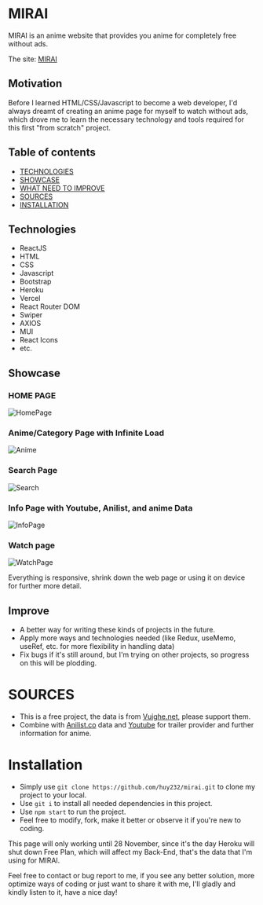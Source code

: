 <p align="center">
<h1>MIRAI</h1>
</p>
MIRAI is an anime website that provides you anime for completely free without ads.

The site: [MIRAI](https://mirai-anime.vercel.app/)

<h2>Motivation</h2>
Before I learned HTML/CSS/Javascript to become a web developer, I'd always dreamt of creating an anime page for myself to watch without ads, which drove me to learn the necessary technology and tools required for this first "from scratch" project.

## Table of contents
- [TECHNOLOGIES](#technologies)
- [SHOWCASE](#showcase)
- [WHAT NEED TO IMPROVE](#improve)
- [SOURCES](#sources)
- [INSTALLATION](#installation)

## Technologies
- ReactJS
- HTML
- CSS
- Javascript
- Bootstrap
- Heroku
- Vercel
- React Router DOM
- Swiper
- AXIOS
- MUI
- React Icons
- etc.

## Showcase
<p align="center">
<h3>HOME PAGE</h3>
</p>

![HomePage](./public/gif/HomePage.gif)
<p align="center">
<h3>Anime/Category Page with Infinite Load</h3>
</p>

![Anime](./public/gif/Anime.gif)
<p align="center">
<h3>Search Page</h3>
</p>

![Search](https://i.imgur.com/qxvCQzv.gif)
<p align="center">
<h3>Info Page with Youtube, Anilist, and anime Data</h3>
</p>

![InfoPage](./public/gif/Info.gif)
<p align="center">
<h3>Watch page</h3>
</p>

![WatchPage](./public/gif/Watch.gif)


Everything is responsive, shrink down the web page or using it on device for further more detail.

## Improve
- A better way for writing these kinds of projects in the future.
- Apply more ways and technologies needed (like Redux, useMemo, useRef, etc. for more flexibility in handling data)
- Fix bugs if it's still around, but I'm trying on other projects, so progress on this will be plodding.

# SOURCES
- This is a free project, the data is from [Vuighe.net](https://vuighe.net/), please support them.
- Combine with [Anilist.co](https://anilist.co/) data and [Youtube](https://www.youtube.com/) for trailer provider and further information for anime.

# Installation
- Simply use `git clone https://github.com/huy232/mirai.git` to clone my project to your local.
- Use `git i` to install all needed dependencies in this project.
- Use `npm start` to run the project.
- Feel free to modify, fork, make it better or observe it if you're new to coding.

This page will only working until 28 November, since it's the day Heroku will shut down Free Plan, which will affect my Back-End, that's the data that I'm using for MIRAI.

Feel free to contact or bug report to me, if you see any better solution, more optimize ways of coding or just want to share it with me, I'll gladly and kindly listen to it, have a nice day!